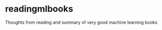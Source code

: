readingmlbooks
==============

Thoughts from reading and summary of very good machine learning books 

